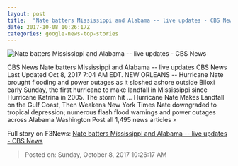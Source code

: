 ```yaml
---
layout: post
title:  "Nate batters Mississippi and Alabama -- live updates - CBS News"
date: 2017-10-08 10:26:17Z
categories: google-news-top-stories
---
```


![Nate batters Mississippi and Alabama -- live updates - CBS News](https://cbsnews1.cbsistatic.com/hub/i/2017/10/08/d17da6d8-1735-47a2-a930-523e04ab917e/nate-gettyimages-858867316.jpg)

CBS News Nate batters Mississippi and Alabama -- live updates CBS News Last Updated Oct 8, 2017 7:04 AM EDT. NEW ORLEANS -- Hurricane Nate brought flooding and power outages as it sloshed ashore outside Biloxi early Sunday, the first hurricane to make landfall in Mississippi since Hurricane Katrina in 2005. The storm hit ... Hurricane Nate Makes Landfall on the Gulf Coast, Then Weakens New York Times Nate downgraded to tropical depression; numerous flash flood warnings and power outages across Alabama Washington Post all 1,495 news articles »


Full story on F3News: [Nate batters Mississippi and Alabama -- live updates - CBS News](http://www.f3nws.com/n/BUafFC)

> Posted on: Sunday, October 8, 2017 10:26:17 AM
